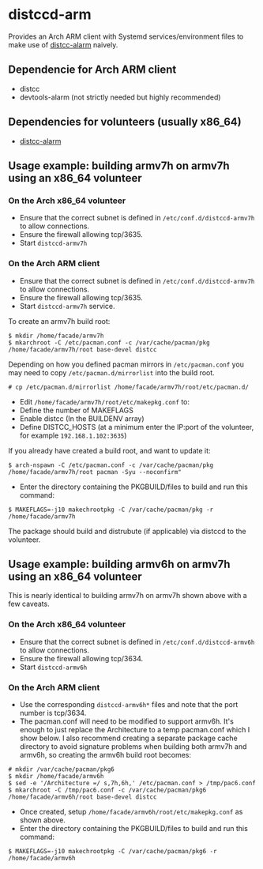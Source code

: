 # distccd-arm
Provides an Arch ARM client with Systemd services/environment files to make use of [distcc-alarm](https://aur.archlinux.org/packages/distccd-alarm-armv7h/) naively.

## Dependencie for Arch ARM client
- distcc
- devtools-alarm (not strictly needed but highly recommended)

## Dependencies for volunteers (usually x86_64)
- [distcc-alarm](https://aur.archlinux.org/packages/distccd-alarm-armv7h/)

## Usage example: building armv7h on armv7h using an x86_64 volunteer
### On the Arch x86_64 volunteer
- Ensure that the correct subnet is defined in `/etc/conf.d/distccd-armv7h` to allow connections.
- Ensure the firewall allowing tcp/3635.
- Start `distccd-armv7h`

### On the Arch ARM client
- Ensure that the correct subnet is defined in `/etc/conf.d/distccd-armv7h` to allow connections.
- Ensure the firewall allowing tcp/3635.
- Start `distccd-armv7h` service.

To create an armv7h build root:
```
$ mkdir /home/facade/armv7h
$ mkarchroot -C /etc/pacman.conf -c /var/cache/pacman/pkg /home/facade/armv7h/root base-devel distcc
```
Depending on how you defined pacman mirrors in `/etc/pacman.conf` you may need to copy `/etc/pacman.d/mirrorlist` into the build root.
```
# cp /etc/pacman.d/mirrorlist /home/facade/armv7h/root/etc/pacman.d/
```

- Edit `/home/facade/armv7h/root/etc/makepkg.conf` to:
- Define the number of MAKEFLAGS
- Enable distcc (In the BUILDENV array)
- Define DISTCC_HOSTS (at a minimum enter the IP:port of the volunteer, for example `192.168.1.102:3635`)

If you already have created a build root, and want to update it:
```
$ arch-nspawn -C /etc/pacman.conf -c /var/cache/pacman/pkg /home/facade/armv7h/root pacman -Syu --noconfirm"
```
- Enter the directory containing the PKGBUILD/files to build and run this command:
```
$ MAKEFLAGS=-j10 makechrootpkg -C /var/cache/pacman/pkg -r /home/facade/armv7h
```

The package should build and distrubute (if applicable) via distccd to the volunteer.

## Usage example: building armv6h on armv7h using an x86_64 volunteer
This is nearly identical to building armv7h on armv7h shown above with a few caveats.

### On the Arch x86_64 volunteer
- Ensure that the correct subnet is defined in `/etc/conf.d/distccd-armv6h` to allow connections.
- Ensure the firewall allowing tcp/3634.
- Start `distccd-armv6h`

### On the Arch ARM client
- Use the corresponding `distccd-armv6h*` files and note that the port number is tcp/3634.
- The pacman.conf will need to be modified to support armv6h. It's enough to just replace the Architecture to a temp pacman.conf which I show below. I also recommend creating a separate package cache directory to avoid signature problems when building both armv7h and armv6h, so creating the armv6h build root becomes:
```
# mkdir /var/cache/pacman/pkg6
$ mkdir /home/facade/armv6h
$ sed -e '/Architecture =/ s,7h,6h,' /etc/pacman.conf > /tmp/pac6.conf
$ mkarchroot -C /tmp/pac6.conf -c /var/cache/pacman/pkg6 /home/facade/armv6h/root base-devel distcc
```
- Once created, setup `/home/facade/armv6h/root/etc/makepkg.conf` as shown above.
- Enter the directory containing the PKGBUILD/files to build and run this command:
```
$ MAKEFLAGS=-j10 makechrootpkg -C /var/cache/pacman/pkg6 -r /home/facade/armv6h
```
